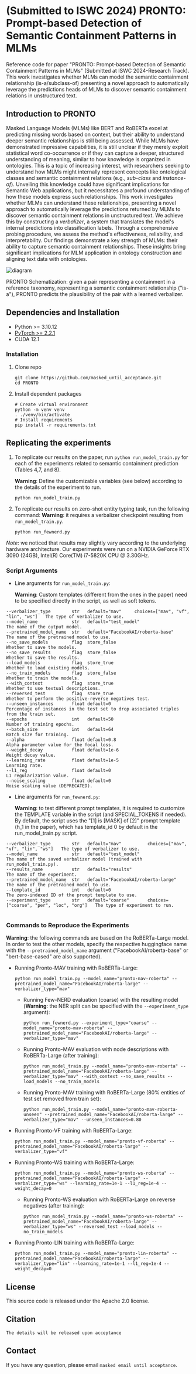 # (Submitted to ISWC 2024) PRONTO: Prompt-based Detection of Semantic Containment Patterns in MLMs

Reference code for paper "PRONTO: Prompt-based Detection of Semantic Containment Patterns in MLMs" (Submitted at ISWC 2024-Research Track). This work investigates whether MLMs can model the semantic containment relationship (is-a/subclass-of) presenting a novel approach to automatically leverage the predictions heads of MLMs to discover semantic containment relations in unstructured text.

## Introduction to PRONTO

Masked Language Models (MLMs) like BERT and RoBERTa excel at predicting missing words based on context, but their ability to understand deeper semantic relationships is still being assessed. 
While MLMs have demonstrated impressive capabilities, it is still unclear if they merely exploit statistical word co-occurrence or if they can capture a deeper, structured understanding of meaning, similar to how knowledge is organized in ontologies. This is a topic of increasing interest, with researchers seeking to understand how MLMs might internally represent concepts like ontological classes and semantic containment relations (e.g., *sub-class* and *instance-of*). Unveiling this knowledge could have significant implications for Semantic Web applications, but it necessitates a profound understanding of how these models express such relationships.
This work investigates whether MLMs can understand these relationships, presenting a novel approach to automatically leverage the predictions returned by MLMs to discover semantic containment relations in unstructured text. We achieve this by constructing a *verbalizer*, a system that translates the model's internal predictions into classification labels. Through a comprehensive probing procedure, we assess the method's effectiveness, reliability, and interpretability. Our findings demonstrate a key strength of MLMs: their ability to capture semantic containment relationships. These insights bring significant implications for MLM application in ontology construction and aligning text data with ontologies.

![diagram](./pronto-diagram.png)

PRONTO Schematization: given a pair representing a containment in a reference taxonomy, representing a semantic containment relationship ("is-a"),  PRONTO predicts the plausibility of the pair with a learned verbalizer.


## Dependencies and Installation

-   Python >= 3.10.12
-   [PyTorch >= 2.2.1](https://pytorch.org/)
-   CUDA 12.1

### Installation

1.  Clone repo
    ```
    git clone https://github.com/masked_until_acceptance.git
    cd PRONTO
    ```
2.  Install dependent packages
	```
	# Create virtual environment
	python -m venv venv
	. ./venv/bin/activate
	# Install requirements
	pip install -r requirements.txt    
	```

## Replicating the experiments

1. To replicate our results on the paper, run `python run_model_train.py` for each of the experiments related to semantic containment prediction (Tables 4,7, and 8).

    **Warning**: Define the customizable variables (see below) according to the details of the experiment to run.

	```
	python run_model_train.py

	```

2. To replicate our results on zero-shot entity typing task, run the following command:
	**Warning**: it requires a verbalizer checkpoint resulting from `run_model_train.py`.

	```
	python run_fewnerd.py

	```

*Note*: we noticed that results may slightly vary according to the underlying
hardware architecture. Our experiments were run on a NVIDIA GeForce RTX 3090
(24GB), Intel(R) Core(TM) i7-5820K CPU @ 3.30GHz.


### Script Arguments

- Line arguments for `run_model_train.py`:

	**Warning**: Custom templates (different from the ones in the paper) need to be specified directly in the script, as well as soft tokens.

```plaintext
--verbalizer_type        str   default="mav"     choices=["mav", "vf", "lin", "ws"]   The type of verbalizer to use.
--model_name             str   default="test_model"                                 The name of the output model.
--pretrained_model_name  str   default="FacebookAI/roberta-base"                    The name of the pretrained model to use.
--no_save_models         flag  store_false                                          Whether to save the models.
--no_save_results        flag  store_false                                          Whether to save the results.
--load_models            flag  store_true                                           Whether to load existing models.
--no_train_models        flag  store_false                                          Whether to train the models.
--with_context           flag  store_true                                           Whether to use textual descriptions.
--reversed_test          flag  store_true                                           Whether to perform the positive-reverse negatives test.
--unseen_instances       float default=0                                            Percentage of instances in the test set to drop associated triples from the train set.
--epochs                 int   default=50                                           Number of training epochs.
--batch_size             int   default=64                                           Batch size for training.
--alpha                  float default=0.8                                          Alpha parameter value for the focal loss.
--weight_decay           float default=1e-6                                         Weight decay value.
--learning_rate          float default=1e-5                                         Learning rate.
--l1_reg                 float default=0                                            L1 regularization value.
--noise_scaling          float default=0                                            Noise scaling value (DEPRECATED).

```


- Line arguments for `run_fewnerd.py`:

	**Warning**: to test different prompt templates, it is required to customize the TEMPLATE variable in the script (and SPECIAL_TOKENS if needed). By default, the script uses the "[1] is [MASK] of [2]" prompt template (h_1 in the paper), which has template_id 0 by default in the run_model_train.py script.

```plaintext
--verbalizer_type        str   default="mav"          choices=["mav", "vf", "lin", "ws"]   The type of verbalizer to use.
--model_name             str   default="test_model"                                      The name of the saved verbalizer model (trained with run_model_train.py).
--results_name           str   default="results"                                         The name of the experiment.
--pretrained_model_name  str   default="FacebookAI/roberta-large"                        The name of the pretrained model to use.
--template_id            int   default=0                                                 The zero-indexed ID of the prompt template to use.
--experiment_type        str   default="coarse"       choices=["coarse", "per", "loc", "org"]   The type of experiment to run.


```


### Commands to Reproduce the Experiments

**Warning**: the following commands are based on the RoBERTa-Large model. In order to test the other models, specify the respective huggingface name with the `--pretrained_model_name` argument ("FacebookAI/roberta-base" or "bert-base-cased" are also supported).

* Running Pronto-MAV training with RoBERTa-Large:

	``` 
	python run_model_train.py --model_name="pronto-mav-roberta" --pretrained_model_name="FacebookAI/roberta-large" --verbalizer_type="mav"
	```

  * Running Few-NERD evaluation (coarse) with the resulting model (**Warning**: the NER split can be specified with the `--experiment_type` argument):

      ``` 
      python run_fewnerd.py --experiment_type="coarse" --model_name="pronto-mav-roberta" --pretrained_model_name="FacebookAI/roberta-large" --verbalizer_type="mav"
      ```
    
  * Running Pronto-MAV evaluation with node descriptions with RoBERTa-Large (after training):
      
      ``` 
      python run_model_train.py --model_name="pronto-mav-roberta" --pretrained_model_name="FacebookAI/roberta-large" --verbalizer_type="mav" --with_context --no_save_results --load_models --no_train_models
      ```
    
  * Running Pronto-MAV training with RoBERTa-Large (80% entities of test set removed from train set):
      
      ``` 
      python run_model_train.py --model_name="pronto-mav-roberta-unseen" --pretrained_model_name="FacebookAI/roberta-large" --verbalizer_type="mav" --unseen_instances=0.80
      ```

* Running Pronto-VF training with RoBERTa-Large:

   ``` 
   python run_model_train.py --model_name="pronto-vf-roberta" --pretrained_model_name="FacebookAI/roberta-large" --verbalizer_type="vf"
   ```
  
* Running Pronto-WS training with RoBERTa-Large:

   ``` 
   python run_model_train.py --model_name="pronto-ws-roberta" --pretrained_model_name="FacebookAI/roberta-large" --verbalizer_type="ws" --learning_rate=1e-1 --l1_reg=1e-4 --weight_decay=0
   ```

	* Running Pronto-WS evaluation with RoBERTa-Large on reverse negatives (after training):

	   ``` 
	   python run_model_train.py --model_name="pronto-ws-roberta" --pretrained_model_name="FacebookAI/roberta-large" --verbalizer_type="ws" --reversed_test --load_models --no_train_models
	   ```
   
* Running Pronto-LIN training with RoBERTa-Large:

   ``` 
   python run_model_train.py --model_name="pronto-lin-roberta" --pretrained_model_name="FacebookAI/roberta-large" --verbalizer_type="lin" --learning_rate=1e-1 --l1_reg=1e-4 --weight_decay=0
   ```
  

  
## License
This source code is released under the Apache 2.0 license.

## Citation
`The details will be released upon acceptance`

## Contact
If you have any question, please email `masked email until acceptance`.
